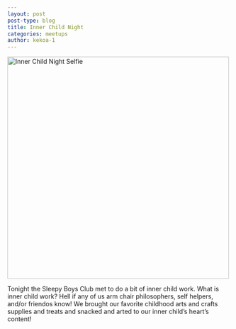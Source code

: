 ```yaml
---
layout: post
post-type: blog
title: Inner Child Night
categories: meetups
author: kekoa-1
---
```


<img src="https://drive.google.com/uc?export=view&id=17sylOrjiTdbrTXGw8YMfuvuFziUECF-9" alt="Inner Child Night Selfie" width="500"/>

Tonight the Sleepy Boys Club met to do a bit of inner child work. What is inner child work? Hell if any of us arm chair philosophers, self helpers, and/or friendos know! We brought our favorite childhood arts and crafts supplies and treats and snacked and arted to our inner child’s heart’s content!
